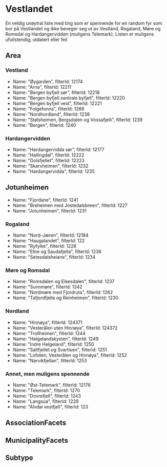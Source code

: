 # Vestlandet
En veldig unøytral liste med ting som er spennende for en random fyr som bor på Vestlandet og ikke beveger seg ut av Vestland, Rogaland, Møre og Romsdal og Hardangervidden (muligens Telemark). Listen er muligens ufullstendig, utdatert eller feil

## Area
### Vestland
* Name: "Øygarden", filterId: 12174
* Name: "Arna", filterId: 12211
* Name: "Bergen byfjell sør", filterId: 12218
* Name: "Bergen byfjell sentrale byfjell", filterId: 12220
* Name: "Bergen byfjell vest", filterId: 12221
* Name: "Folgefonna", filterId: 1266
* Name: "Nordhordland", filterId: 1238
* Name: "Stølsheimen, Bergsdalen og Vossafjelli", filterId: 1239
* Name: "Bergen", filterId: 1240

### Hardangervidden
* Name: "Hardangervidda sør", filterId: 12177
* Name: "Hallingdal", filterId: 12222
* Name: "Golsfjellet", filterId: 12223
* Name: "Skarvheimen", filterId: 1232
* Name: "Hardangervidda", filterId: 1235

## Jotunheimen
* Name: "Fjordane", filterId: 1241
* Name: "Breheimen med Jostedalsbreen", filterId: 1227
* Name: "Jotunheimen", filterId: 1231

### Rogaland
* Name: "Nord-Jæren", filterId: 12184
* Name: "Haugalandet", filterId: 122
* Name: "Ryfylke", filterId: 1226
* Name: "Etne og Saudafjella", filterId: 1236
* Name: "Setesdalsheiane", filterId: 1234

### Møre og Romsdal
* Name: "Romsdalen og Eikesdalen", filterId: 1237
* Name: "Sunnmøre", filterId: 1242
* Name: "Nordmøre med Fjordruta", filterId: 1262
* Name: "Tafjordfjella og Reinheimen", filterId: 1230

### Nordland
* Name: "Hinnøya", filterId: 124371
* Name: "Vesterålen uten Hinnøya", filterId: 124372
* Name: "Trollheimen", filterId: 1244
* Name: "Helgelandskysten", filterId: 1249
* Name: "Indre Helgeland", filterId: 1250
* Name: "Saltfjellet og Svartisen", filterId: 1251
* Name: "Lofoten, Vesterålen og Hinnøya", filterId: 1252
* Name: "Narvikfjellan", filterId: 1253

### Annet, men muligens spennende
* Name: "Øst-Telemark", filterId: 12176
* Name: "Telemark", filterId: 1270
* Name: "Dovrefjell", filterId: 1243
* Name: "Langsua", filterId: 1229
* Name: "Alvdal vestfjell", filterId: 123

## AssociationFacets

## MunicipalityFacets

## Subtype